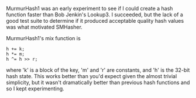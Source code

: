 MurmurHash1 was an early experiment to see if I could create a hash function faster than Bob Jenkin's Lookup3. I succeeded, but the lack of a good test suite to determine if it produced acceptable quality hash values was what motivated SMHasher.

MurmurHash1's mix function is

```
h += k;
h *= m;
h ^= h >> r;
```

where 'k' is a block of the key, 'm' and 'r' are constants, and 'h' is the 32-bit hash state. This works better than you'd expect given the almost trivial simplicity, but it wasn't dramatically better than previous hash functions and so I kept experimenting.